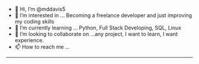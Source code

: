 - 👋 Hi, I’m @mddavis5
- 👀 I’m interested in ... Becoming a freelance developer and just improving my coding skills
- 🌱 I’m currently learning ... Python, Full Stack Developing, SQL, Linux
- 💞️ I’m looking to collaborate on ...any project, I want to learn, I want experience.
- 📫 How to reach me ...

____

<!---
mddavis5/mddavis5 is a ✨ special ✨ repository because its `README.md` (this file) appears on your GitHub profile.
You can click the Preview link to take a look at your changes.
--->
